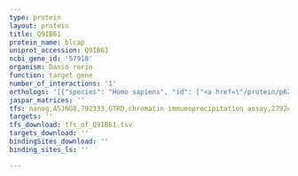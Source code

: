 ```yaml
---
type: protein
layout: protein
title: Q9IB61
protein_name: blcap
uniprot_accession: Q9IB61
ncbi_gene_id: '57918'
organism: Danio rerio
function: target gene
number_of_interactions: '1'
orthologs: '[{"species": "Homo sapiens", "id": ["<a href=\"/protein/p62952\">P62952</a>"]}, {"species": "Mus musculus", "id": ["<a href=\"/protein/p62951\">P62951</a>"]}, {"species": "Rattus norvegicus", "id": ["<a href=\"/protein/p62950\">P62950</a>"]}, {"species": "Drosophila melanogaster", "id": ["<a href=\"/protein/q9v3l0\">Q9V3L0</a>"]}, {"species": "Caenorhabditis elegans", "id": ["<a href=\"/protein/g5ee03\">G5EE03</a>"]}]'
jaspar_matrices: ''
tfs: nanog,A5JNG8,792333,GTRD,chromatin immunoprecipitation assay,27924024%5Buid%5D,No
targets: ''
tfs_download: tfs_of_Q9IB61.tsv
targets_download: ''
bindingSites_download: ''
binding_sites_ls: ''

---
```

